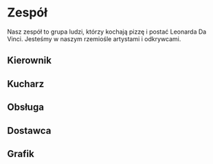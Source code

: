 # Zespół

Nasz zespół to grupa ludzi, którzy kochają pizzę i postać Leonarda Da Vinci. Jesteśmy w naszym rzemiośle artystami i odkrywcami.

## Kierownik

## Kucharz

## Obsługa

## Dostawca

## Grafik

